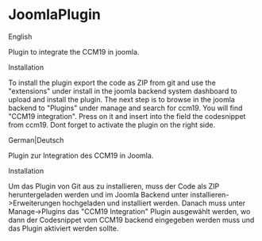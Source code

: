 # JoomlaPlugin
English

Plugin to integrate the CCM19 in joomla.

Installation

To install the plugin export the code as ZIP from git and 
use the "extensions" under install in the joomla backend system dashboard to upload and install the plugin.
The next step is to browse in the joomla backend to "Plugins" under manage and search for ccm19.
You will find "CCM19 integration". Press on it and insert into the field the codesnippet from ccm19.
Dont forget to activate the plugin on the right side.







German|Deutsch

Plugin zur Integration des CCM19 in Joomla.

Installation

Um das Plugin von Git aus zu installieren, muss der Code als ZIP heruntergeladen werden und im Joomla Backend unter installieren->Erweiterungen
hochgeladen und installiert werden.
Danach muss unter Manage->Plugins das "CCM19 Integration" Plugin ausgewählt werden, wo dann der Codesnippet vom CCM19 backend eingegeben werden muss und das Plugin aktiviert werden sollte.
